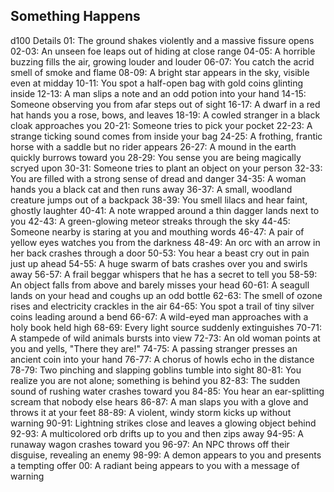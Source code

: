 ## Something Happens

d100 Details
01: The ground shakes violently and a massive fissure opens
02-03: An unseen foe leaps out of hiding at close range
04-05: A horrible buzzing fills the air, growing louder and louder
06-07: You catch the acrid smell of smoke and flame
08-09: A bright star appears in the sky, visible even at midday
10-11: You spot a half-open bag with gold coins glinting inside
12-13: A man slips a note and an odd potion into your hand
14-15: Someone observing you from afar steps out of sight
16-17: A dwarf in a red hat hands you a rose, bows, and leaves
18-19: A cowled stranger in a black cloak approaches you
20-21: Someone tries to pick your pocket
22-23: A strange ticking sound comes from inside your bag
24-25: A frothing, frantic horse with a saddle but no rider appears
26-27: A mound in the earth quickly burrows toward you
28-29: You sense you are being magically scryed upon
30-31: Someone tries to plant an object on your person
32-33: You are filled with a strong sense of dread and danger
34-35: A woman hands you a black cat and then runs away
36-37: A small, woodland creature jumps out of a backpack
38-39: You smell lilacs and hear faint, ghostly laughter
40-41: A note wrapped around a thin dagger lands next to you
42-43: A green-glowing meteor streaks through the sky
44-45: Someone nearby is staring at you and mouthing words
46-47: A pair of yellow eyes watches you from the darkness
48-49: An orc with an arrow in her back crashes through a door
50-53: You hear a beast cry out in pain just up ahead
54-55: A huge swarm of bats crashes over you and swirls away
56-57: A frail beggar whispers that he has a secret to tell you
58-59: An object falls from above and barely misses your head
60-61: A seagull lands on your head and coughs up an odd bottle
62-63: The smell of ozone rises and electricity crackles in the air
64-65: You spot a trail of tiny silver coins leading around a bend
66-67: A wild-eyed man approaches with a holy book held high
68-69: Every light source suddenly extinguishes
70-71: A stampede of wild animals bursts into view
72-73: An old woman points at you and yells, "There they are!"
74-75: A passing stranger presses an ancient coin into your hand
76-77: A chorus of howls echo in the distance
78-79: Two pinching and slapping goblins tumble into sight
80-81: You realize you are not alone; something is behind you
82-83: The sudden sound of rushing water crashes toward you
84-85: You hear an ear-splitting scream that nobody else hears
86-87: A man slaps you with a glove and throws it at your feet
88-89: A violent, windy storm kicks up without warning
90-91: Lightning strikes close and leaves a glowing object behind
92-93: A multicolored orb drifts up to you and then zips away
94-95: A runaway wagon crashes toward you
96-97: An NPC throws off their disguise, revealing an enemy
98-99: A demon appears to you and presents a tempting offer
00: A radiant being appears to you with a message of warning